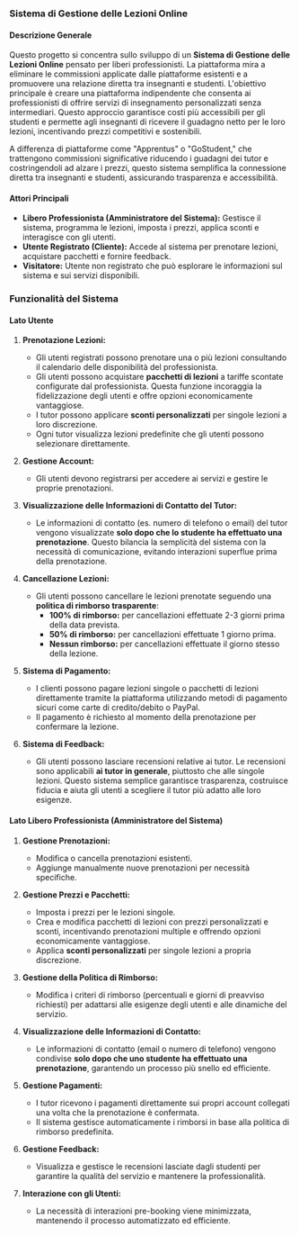 ### Sistema di Gestione delle Lezioni Online

#### Descrizione Generale
Questo progetto si concentra sullo sviluppo di un **Sistema di Gestione delle Lezioni Online** pensato per liberi professionisti. La piattaforma mira a eliminare le commissioni applicate dalle piattaforme esistenti e a promuovere una relazione diretta tra insegnanti e studenti. L'obiettivo principale è creare una piattaforma indipendente che consenta ai professionisti di offrire servizi di insegnamento personalizzati senza intermediari. Questo approccio garantisce costi più accessibili per gli studenti e permette agli insegnanti di ricevere il guadagno netto per le loro lezioni, incentivando prezzi competitivi e sostenibili.

A differenza di piattaforme come "Apprentus" o "GoStudent," che trattengono commissioni significative riducendo i guadagni dei tutor e costringendoli ad alzare i prezzi, questo sistema semplifica la connessione diretta tra insegnanti e studenti, assicurando trasparenza e accessibilità.

#### Attori Principali
- **Libero Professionista (Amministratore del Sistema):** Gestisce il sistema, programma le lezioni, imposta i prezzi, applica sconti e interagisce con gli utenti.
- **Utente Registrato (Cliente):** Accede al sistema per prenotare lezioni, acquistare pacchetti e fornire feedback.
- **Visitatore:** Utente non registrato che può esplorare le informazioni sul sistema e sui servizi disponibili.

### Funzionalità del Sistema

#### Lato Utente
1. **Prenotazione Lezioni:**
   - Gli utenti registrati possono prenotare una o più lezioni consultando il calendario delle disponibilità del professionista.
   - Gli utenti possono acquistare **pacchetti di lezioni** a tariffe scontate configurate dal professionista. Questa funzione incoraggia la fidelizzazione degli utenti e offre opzioni economicamente vantaggiose.
   - I tutor possono applicare **sconti personalizzati** per singole lezioni a loro discrezione.
   - Ogni tutor visualizza lezioni predefinite che gli utenti possono selezionare direttamente.

2. **Gestione Account:**
   - Gli utenti devono registrarsi per accedere ai servizi e gestire le proprie prenotazioni.

3. **Visualizzazione delle Informazioni di Contatto del Tutor:**
   - Le informazioni di contatto (es. numero di telefono o email) del tutor vengono visualizzate **solo dopo che lo studente ha effettuato una prenotazione**. Questo bilancia la semplicità del sistema con la necessità di comunicazione, evitando interazioni superflue prima della prenotazione.

4. **Cancellazione Lezioni:**
   - Gli utenti possono cancellare le lezioni prenotate seguendo una **politica di rimborso trasparente**:
     - **100% di rimborso:** per cancellazioni effettuate 2-3 giorni prima della data prevista.
     - **50% di rimborso:** per cancellazioni effettuate 1 giorno prima.
     - **Nessun rimborso:** per cancellazioni effettuate il giorno stesso della lezione.

5. **Sistema di Pagamento:**
   - I clienti possono pagare lezioni singole o pacchetti di lezioni direttamente tramite la piattaforma utilizzando metodi di pagamento sicuri come carte di credito/debito o PayPal.
   - Il pagamento è richiesto al momento della prenotazione per confermare la lezione.

6. **Sistema di Feedback:**
   - Gli utenti possono lasciare recensioni relative ai tutor. Le recensioni sono applicabili **ai tutor in generale**, piuttosto che alle singole lezioni. Questo sistema semplice garantisce trasparenza, costruisce fiducia e aiuta gli utenti a scegliere il tutor più adatto alle loro esigenze.

#### Lato Libero Professionista (Amministratore del Sistema)
1. **Gestione Prenotazioni:**
   - Modifica o cancella prenotazioni esistenti.
   - Aggiunge manualmente nuove prenotazioni per necessità specifiche.

2. **Gestione Prezzi e Pacchetti:**
   - Imposta i prezzi per le lezioni singole.
   - Crea e modifica pacchetti di lezioni con prezzi personalizzati e sconti, incentivando prenotazioni multiple e offrendo opzioni economicamente vantaggiose.
   - Applica **sconti personalizzati** per singole lezioni a propria discrezione.

3. **Gestione della Politica di Rimborso:**
   - Modifica i criteri di rimborso (percentuali e giorni di preavviso richiesti) per adattarsi alle esigenze degli utenti e alle dinamiche del servizio.

4. **Visualizzazione delle Informazioni di Contatto:**
   - Le informazioni di contatto (email o numero di telefono) vengono condivise **solo dopo che uno studente ha effettuato una prenotazione**, garantendo un processo più snello ed efficiente.

5. **Gestione Pagamenti:**
   - I tutor ricevono i pagamenti direttamente sui propri account collegati una volta che la prenotazione è confermata.
   - Il sistema gestisce automaticamente i rimborsi in base alla politica di rimborso predefinita.

6. **Gestione Feedback:**
   - Visualizza e gestisce le recensioni lasciate dagli studenti per garantire la qualità del servizio e mantenere la professionalità.

7. **Interazione con gli Utenti:**
   - La necessità di interazioni pre-booking viene minimizzata, mantenendo il processo automatizzato ed efficiente.
